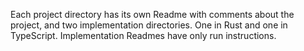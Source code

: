 Each project directory has its own Readme with comments about the project, and
two implementation directories. One in Rust and one in TypeScript.
Implementation Readmes have only run instructions.
